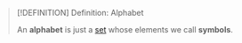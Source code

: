 >[!DEFINITION] Definition: Alphabet
>
>An **alphabet** is just a [set](../../Set%20Theory/Set.md) whose elements we call **symbols**.
>